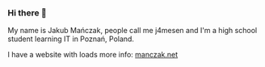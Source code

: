 ### Hi there 👋

My name is Jakub Mańczak, people call me j4mesen and I'm a high school student learning IT in Poznań, Poland.

I have a website with loads more info: [manczak.net](https://manczak.net)

<!--
**jakubmanczak/JakubManczak** is a ✨ _special_ ✨ repository because its `README.md` (this file) appears on your GitHub profile.

Here are some ideas to get you started:

- 🔭 I’m currently working on ...
- 🌱 I’m currently learning ...
- 👯 I’m looking to collaborate on ...
- 🤔 I’m looking for help with ...
- 💬 Ask me about ...
- 📫 How to reach me: ...
- 😄 Pronouns: ...
- ⚡ Fun fact: ...
-->
